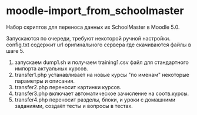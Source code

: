 # moodle-import_from_schoolmaster
Набор скриптов для переноса данных их SchoolMaster в Moodle 5.0.

Запускаются по очереди, требуют некоторой ручной настройки.
config.txt содержит url оригинального сервера где скачиваются фaйлы в шаге 5.

1. запускаем dump1.sh и получаем training1.csv файл для стандартного импорта актуальных курсов.
2. transfer1.php устанавливает на новые курсы "по именам" некоторые параметры и описания.
3. transfer2.php переносит картинки курсов.
4. transfer3.php включает автоматическое зачисление на соотв.курсы.
5. transfer4.php переносит разделы, блоки, и уроки с домашними заданиями, создаёт тесты и вопросы в тестах.

